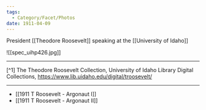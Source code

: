 ```yaml
---
tags:
  - Category/Facet/Photos
date: 1911-04-09
---
```

President [[Theodore Roosevelt]] speaking at the [[University of Idaho]] 

![[spec_uihp426.jpg]]

---

[^1] The Theodore Roosevelt Collection, University of Idaho Library Digital Collections, https://www.lib.uidaho.edu/digital/troosevelt/ 

---

- [[1911 T Roosevelt - Argonaut I]] 
- [[1911 T Roosevelt - Argonaut II]] 
